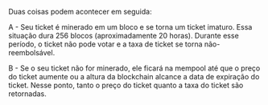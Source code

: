 Duas coisas podem acontecer em seguida:

A - Seu ticket é minerado em um bloco e se torna um ticket imaturo. Essa situação dura 256 blocos (aproximadamente 20 horas). Durante esse período, o ticket não pode votar e a taxa de ticket se torna não-reembolsável.

B - Se o seu ticket não for minerado, ele ficará na mempool até que o preço do ticket aumente ou a altura da blockchain alcance a data de expiração do ticket. Nesse ponto, tanto o preço do ticket quanto a taxa do ticket são retornadas.
